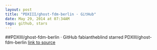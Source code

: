 ```yaml
---
layout: post
title: "PDXIII/ghost-fdm-berlin · GitHub"
date: May 29, 2014 at 07:34AM
tags: github, stars
---
```

##PDXIII/ghost-fdm-berlin · GitHub
fabiantheblind starred PDXIII/ghost-fdm-berlin
[link to source](http://ift.tt/1kN261c) 
